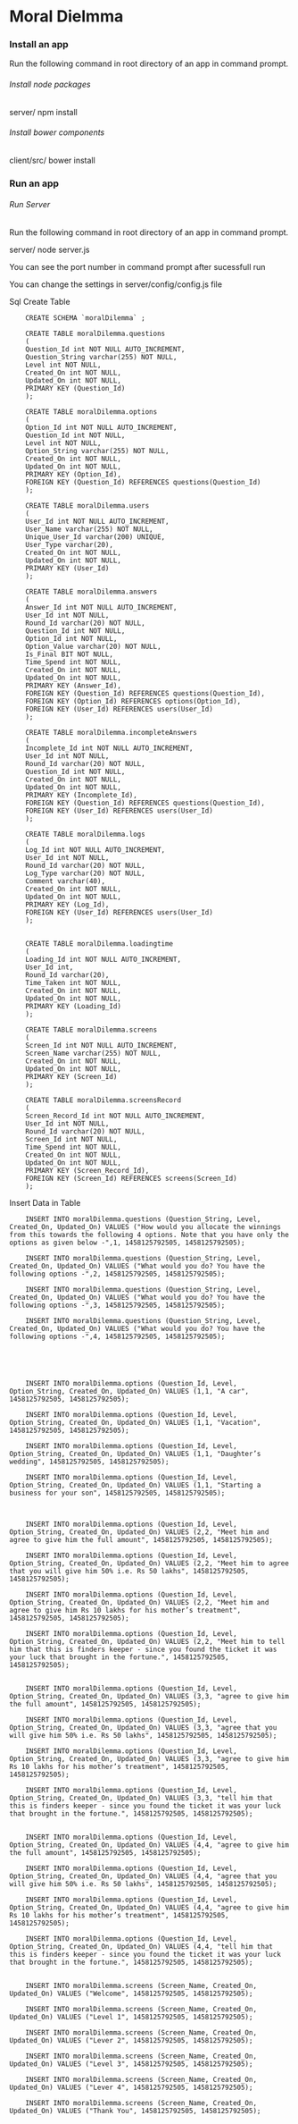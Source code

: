 Moral Dielmma
===============================================================


### Install an app

Run the following command in root directory of an app in command prompt.

###### *Install node packages*

server/ npm install

###### *Install bower components*

client/src/ bower install

### Run an app

###### *Run Server*

Run the following command in root directory of an app in command prompt.

server/ node server.js

You can see the port number in command prompt after sucessfull run

You can change the settings in server/config/config.js file

Sql Create Table

		CREATE SCHEMA `moralDilemma` ;

		CREATE TABLE moralDilemma.questions
		(
		Question_Id int NOT NULL AUTO_INCREMENT,
		Question_String varchar(255) NOT NULL,
		Level int NOT NULL,
		Created_On int NOT NULL,
		Updated_On int NOT NULL,
		PRIMARY KEY (Question_Id)
		);

		CREATE TABLE moralDilemma.options
		(
		Option_Id int NOT NULL AUTO_INCREMENT,
		Question_Id int NOT NULL,
		Level int NOT NULL,
		Option_String varchar(255) NOT NULL,
		Created_On int NOT NULL,
		Updated_On int NOT NULL,
		PRIMARY KEY (Option_Id),
		FOREIGN KEY (Question_Id) REFERENCES questions(Question_Id)
		);

		CREATE TABLE moralDilemma.users
		(
		User_Id int NOT NULL AUTO_INCREMENT,
		User_Name varchar(255) NOT NULL,
		Unique_User_Id varchar(200) UNIQUE,
		User_Type varchar(20),
		Created_On int NOT NULL,
		Updated_On int NOT NULL,
		PRIMARY KEY (User_Id)
		); 

		CREATE TABLE moralDilemma.answers
		(
		Answer_Id int NOT NULL AUTO_INCREMENT,
		User_Id int NOT NULL,
		Round_Id varchar(20) NOT NULL,
		Question_Id int NOT NULL,
		Option_Id int NOT NULL,
		Option_Value varchar(20) NOT NULL,
		Is_Final BIT NOT NULL,
		Time_Spend int NOT NULL,
		Created_On int NOT NULL,
		Updated_On int NOT NULL,
		PRIMARY KEY (Answer_Id),
		FOREIGN KEY (Question_Id) REFERENCES questions(Question_Id),
		FOREIGN KEY (Option_Id) REFERENCES options(Option_Id),
		FOREIGN KEY (User_Id) REFERENCES users(User_Id)
		);

		CREATE TABLE moralDilemma.incompleteAnswers
		(
		Incomplete_Id int NOT NULL AUTO_INCREMENT,
		User_Id int NOT NULL,
		Round_Id varchar(20) NOT NULL,
		Question_Id int NOT NULL,
		Created_On int NOT NULL,
		Updated_On int NOT NULL,
		PRIMARY KEY (Incomplete_Id),
		FOREIGN KEY (Question_Id) REFERENCES questions(Question_Id),
		FOREIGN KEY (User_Id) REFERENCES users(User_Id)
		);

		CREATE TABLE moralDilemma.logs
		(
		Log_Id int NOT NULL AUTO_INCREMENT,
		User_Id int NOT NULL,
		Round_Id varchar(20) NOT NULL,
		Log_Type varchar(20) NOT NULL,
		Comment varchar(40),
		Created_On int NOT NULL,
		Updated_On int NOT NULL,
		PRIMARY KEY (Log_Id),
		FOREIGN KEY (User_Id) REFERENCES users(User_Id)
		);


		CREATE TABLE moralDilemma.loadingtime
		(
		Loading_Id int NOT NULL AUTO_INCREMENT,
		User_Id int,
		Round_Id varchar(20),
		Time_Taken int NOT NULL,
		Created_On int NOT NULL,
		Updated_On int NOT NULL,
		PRIMARY KEY (Loading_Id)
		);

		CREATE TABLE moralDilemma.screens
		(
		Screen_Id int NOT NULL AUTO_INCREMENT,
		Screen_Name varchar(255) NOT NULL,
		Created_On int NOT NULL,
		Updated_On int NOT NULL,
		PRIMARY KEY (Screen_Id)
		);

		CREATE TABLE moralDilemma.screensRecord
		(
		Screen_Record_Id int NOT NULL AUTO_INCREMENT,
		User_Id int NOT NULL,
		Round_Id varchar(20) NOT NULL,
		Screen_Id int NOT NULL,
		Time_Spend int NOT NULL,
		Created_On int NOT NULL,
		Updated_On int NOT NULL,
		PRIMARY KEY (Screen_Record_Id),
		FOREIGN KEY (Screen_Id) REFERENCES screens(Screen_Id)
		);

Insert Data in Table

		INSERT INTO moralDilemma.questions (Question_String, Level, Created_On, Updated_On) VALUES ("How would you allocate the winnings from this towards the following 4 options. Note that you have only the options as given below -",1, 1458125792505, 1458125792505);

		INSERT INTO moralDilemma.questions (Question_String, Level, Created_On, Updated_On) VALUES ("What would you do? You have the following options -",2, 1458125792505, 1458125792505);

		INSERT INTO moralDilemma.questions (Question_String, Level, Created_On, Updated_On) VALUES ("What would you do? You have the following options -",3, 1458125792505, 1458125792505);

		INSERT INTO moralDilemma.questions (Question_String, Level, Created_On, Updated_On) VALUES ("What would you do? You have the following options -",4, 1458125792505, 1458125792505);





		INSERT INTO moralDilemma.options (Question_Id, Level, Option_String, Created_On, Updated_On) VALUES (1,1, "A car", 1458125792505, 1458125792505);

		INSERT INTO moralDilemma.options (Question_Id, Level, Option_String, Created_On, Updated_On) VALUES (1,1, "Vacation", 1458125792505, 1458125792505);

		INSERT INTO moralDilemma.options (Question_Id, Level, Option_String, Created_On, Updated_On) VALUES (1,1, "Daughter’s wedding", 1458125792505, 1458125792505);

		INSERT INTO moralDilemma.options (Question_Id, Level, Option_String, Created_On, Updated_On) VALUES (1,1, "Starting a business for your son", 1458125792505, 1458125792505);



		INSERT INTO moralDilemma.options (Question_Id, Level, Option_String, Created_On, Updated_On) VALUES (2,2, "Meet him and agree to give him the full amount", 1458125792505, 1458125792505);

		INSERT INTO moralDilemma.options (Question_Id, Level, Option_String, Created_On, Updated_On) VALUES (2,2, "Meet him to agree that you will give him 50% i.e. Rs 50 lakhs", 1458125792505, 1458125792505);

		INSERT INTO moralDilemma.options (Question_Id, Level, Option_String, Created_On, Updated_On) VALUES (2,2, "Meet him and agree to give him Rs 10 lakhs for his mother’s treatment", 1458125792505, 1458125792505);

		INSERT INTO moralDilemma.options (Question_Id, Level, Option_String, Created_On, Updated_On) VALUES (2,2, "Meet him to tell him that this is finders keeper - since you found the ticket it was your luck that brought in the fortune.", 1458125792505, 1458125792505);


		INSERT INTO moralDilemma.options (Question_Id, Level, Option_String, Created_On, Updated_On) VALUES (3,3, "agree to give him the full amount", 1458125792505, 1458125792505);

		INSERT INTO moralDilemma.options (Question_Id, Level, Option_String, Created_On, Updated_On) VALUES (3,3, "agree that you will give him 50% i.e. Rs 50 lakhs", 1458125792505, 1458125792505);

		INSERT INTO moralDilemma.options (Question_Id, Level, Option_String, Created_On, Updated_On) VALUES (3,3, "agree to give him Rs 10 lakhs for his mother’s treatment", 1458125792505, 1458125792505);

		INSERT INTO moralDilemma.options (Question_Id, Level, Option_String, Created_On, Updated_On) VALUES (3,3, "tell him that this is finders keeper - since you found the ticket it was your luck that brought in the fortune.", 1458125792505, 1458125792505);


		INSERT INTO moralDilemma.options (Question_Id, Level, Option_String, Created_On, Updated_On) VALUES (4,4, "agree to give him the full amount", 1458125792505, 1458125792505);

		INSERT INTO moralDilemma.options (Question_Id, Level, Option_String, Created_On, Updated_On) VALUES (4,4, "agree that you will give him 50% i.e. Rs 50 lakhs", 1458125792505, 1458125792505);

		INSERT INTO moralDilemma.options (Question_Id, Level, Option_String, Created_On, Updated_On) VALUES (4,4, "agree to give him Rs 10 lakhs for his mother’s treatment", 1458125792505, 1458125792505);

		INSERT INTO moralDilemma.options (Question_Id, Level, Option_String, Created_On, Updated_On) VALUES (4,4, "tell him that this is finders keeper - since you found the ticket it was your luck that brought in the fortune.", 1458125792505, 1458125792505);


		INSERT INTO moralDilemma.screens (Screen_Name, Created_On, Updated_On) VALUES ("Welcome", 1458125792505, 1458125792505);

		INSERT INTO moralDilemma.screens (Screen_Name, Created_On, Updated_On) VALUES ("Level 1", 1458125792505, 1458125792505);

		INSERT INTO moralDilemma.screens (Screen_Name, Created_On, Updated_On) VALUES ("Lever 2", 1458125792505, 1458125792505);

		INSERT INTO moralDilemma.screens (Screen_Name, Created_On, Updated_On) VALUES ("Level 3", 1458125792505, 1458125792505);

		INSERT INTO moralDilemma.screens (Screen_Name, Created_On, Updated_On) VALUES ("Lever 4", 1458125792505, 1458125792505);

		INSERT INTO moralDilemma.screens (Screen_Name, Created_On, Updated_On) VALUES ("Thank You", 1458125792505, 1458125792505);